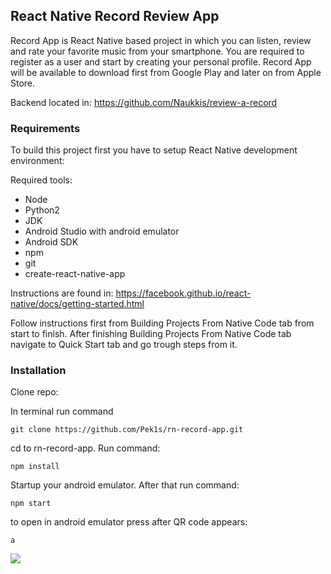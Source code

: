 ## React Native Record Review App

Record App is React Native based project in which you can listen, review and rate your favorite music from your smartphone. You are required to register as a user and start by creating your personal profile. Record App will be available to download first from Google Play and later on from Apple Store. 

Backend located in:
https://github.com/Naukkis/review-a-record

### Requirements

To build this project first you have to setup React Native development environment:

Required tools:
* Node
* Python2
* JDK
* Android Studio with android emulator
* Android SDK
* npm
* git
* create-react-native-app

Instructions are found in:
https://facebook.github.io/react-native/docs/getting-started.html

Follow instructions first from Building Projects From Native Code tab from start to finish.
After finishing Building Projects From Native Code tab navigate to Quick Start tab and go trough steps from it.

### Installation

Clone repo:

In terminal run command
```
git clone https://github.com/Pek1s/rn-record-app.git
```
cd to rn-record-app. Run command:
```
npm install
```
Startup your android emulator. After that run command:
```
npm start
```
to open in android emulator press after QR code appears:
```
a
```
<img src="http://users.metropolia.fi/~villenau/rn/loginpage.png"/>
